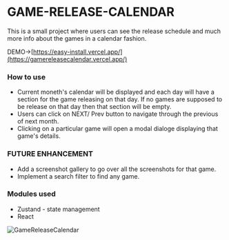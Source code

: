 # GAME-RELEASE-CALENDAR

This is a small project where users can see the release schedule and much more info about the games in a calendar fashion.

DEMO->[https://easy-install.vercel.app/](https://gamereleasecalendar.vercel.app/)

### How to use

- Current moneth's calendar will be displayed and each day will have a section for the game releasing on that day. If no games are supposed to be release on that day then that section will be empty.
- Users can click on NEXT/ Prev button to navigate through the previous of next month.
- Clicking on a particular game will open a modal dialoge displaying that game's details.  

### FUTURE ENHANCEMENT

- Add a screenshot gallery to go over all the screenshots for that game.
- Implement a search filter to find any game.

### Modules used

- Zustand - state management
- React

![GameReleaseCalendar](https://github.com/user-attachments/assets/42dab10c-3b82-4a61-96e7-b5dae201da0f)
